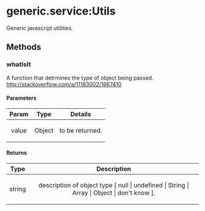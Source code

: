 



# generic.service:Utils











Generic javascript utilities.







  




## Methods
### whatIsIt
A function that detrmines the type of object being passed.
http://stackoverflow.com/a/11183002/1667410


#### Parameters

| Param | Type | Details |
| :--: | :--: | :--: |
| value | Object | <p>to be returned.</p>  |




#### Returns</h4>

| Type | Description |
| :--: | :--: |
| string | <p>description of object type [ null &#124; undefined &#124; String &#124; Array &#124; Object &#124; don&#39;t know ].</p>  |










